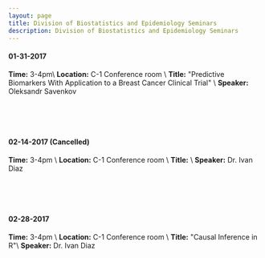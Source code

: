 ```yaml
---
layout: page
title: Division of Biostatistics and Epidemiology Seminars
description: Division of Biostatistics and Epidemiology Seminars
---
```

#### 01-31-2017
**Time:** 3-4pm\\
**Location:** C-1 Conference room \\
**Title:** "Predictive Biomarkers With Application to a Breast Cancer Clinical Trial" \\
**Speaker:** Oleksandr Savenkov

<br>
<br>
<br>

#### 02-14-2017 (Cancelled)
**Time:** 3-4pm \\
**Location:** C-1 Conference room \\
**Title:** \\
**Speaker:** Dr. Ivan Diaz

<br>
<br>
<br>

#### 02-28-2017 
**Time:** 3-4pm \\
**Location:** C-1 Conference room \\
**Title:** "Causal Inference in R"\\
**Speaker:** Dr. Ivan Diaz
